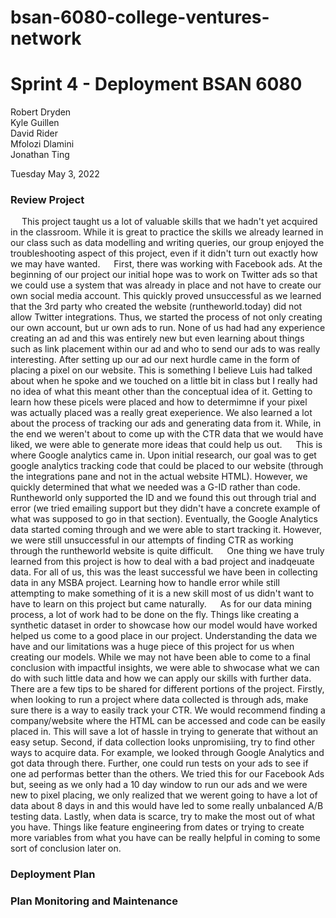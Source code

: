 # bsan-6080-college-ventures-network


# Sprint 4 - Deployment BSAN 6080


Robert Dryden <br />
Kyle Guillen <br />
David Rider <br />
Mfolozi Dlamini <br />
Jonathan Ting <br />


Tuesday May 3, 2022 <br />

### Review Project
&emsp; This project taught us a lot of valuable skills that we hadn't yet acquired in the classroom. While it is great to practice the skills we already learned in our class such as data modelling and writing queries, our group enjoyed the troubleshooting aspect of this project, even if it didn't turn out exactly how we may have wanted. 
&emsp; First, there was working with Facebook ads. At the beginning of our project our initial hope was to work on Twitter ads so that we could use a system that was already in place and not have to create our own social media account. This quickly proved unsuccessful as we learned that the 3rd party who created the website (runtheworld.today) did not allow Twitter integrations. Thus, we started the process of not only creating our own account, but ur own ads to run. None of us had had any experience creating an ad and this was entirely new but even learning about things such as link placement within our ad and who to send our ads to was really interesting. After setting up our ad our next hurdle came in the form of placing a pixel on our website. This is something I believe Luis had talked about when he spoke and we touched on a little bit in class but I really had no idea of what this meant other than the conceptual idea of it. Getting to learn how these picels were placed and how to determimne if your pixel was actually placed was a really great exeperience. We also learned a lot about the process of tracking our ads and generating data from it. While, in the end we weren't about to come up with the CTR data that we would have liked, we were able to generate more ideas that could help us out.
&emsp; This is where Google analytics came in. Upon initial research, our goal was to get google analytics tracking code that could be placed to our website (through the integrations pane and not in the actual website HTML). However, we quickly determined that what we needed was a G-ID rather than code. Runtheworld only supported the ID and we found this out through trial and error (we tried emailing support but they didn't have a concrete example of what was supposed to go in that section). Eventually, the Google Analytics data started coming through and we were able to start tracking it. However, we were still unsuccessful in our attempts of finding CTR as working through the runtheworld website is quite difficult. 
&emsp; One thing we have truly learned from this project is how to deal with a bad project and inadqeuate data. For all of us, this was the least successful we have been in collecting data in any MSBA project. Learning how to handle error while still attempting to make something of it is a new skill most of us didn't want to have to learn on this project but came naturally. 
&emsp; As for our data mining process, a lot of work had to be done on the fly. Things like creating a synthetic dataset in order to showcase how our model would have worked helped us come to a good place in our project. Understanding the data we have and our limitations was a huge piece of this project for us when creating our models. While we may not have been able to come to a final conclusion with impactful insights, we were able to shwocase what we can do with such little data and how we can apply our skills with further data. 
&emsp; There are a few tips to be shared for different portions of the project. Firstly, when looking to run a project where data collected is through ads, make sure there is a way to easily track your CTR. We would recommend finding a company/website where the HTML can be accessed and code can be easily placed in. This will save a lot of hassle in trying to generate that without an easy setup. Second, if data collection looks unpromisiing, try to find other ways to acquire data. For example, we looked through Google Analytics and got data through there. Further, one could run tests on your ads to see if one ad performas better than the others. We tried this for our Facebook Ads but, seeing as we only had a 10 day window to run our ads and we were new to pixel placing, we only realized that we werent going to have a lot of data about 8 days in and this would have led to some really unbalanced A/B testing data. Lastly, when data is scarce, try to make the most out of what you have. Things like feature engineering from dates or trying to create more variables from what you have can be really helpful in coming to some sort of conclusion later on. 


### Deployment Plan


### Plan Monitoring and Maintenance
